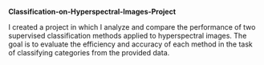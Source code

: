 **Classification-on-Hyperspectral-Images-Project**

I created a project in which I analyze and compare the performance of two supervised classification methods applied to hyperspectral images. The goal is to evaluate the efficiency and accuracy of each method in the task of classifying categories from the provided data.
